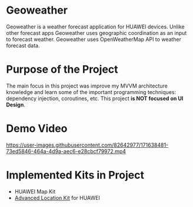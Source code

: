# Geoweather
  Geoweather is a weather forecast application for HUAWEI devices. Unlike other forecast apps Geoweather uses geographic coordination as an input to forecast weather. Geoweather uses OpenWeatherMap API to weather forecast data.

# Purpose of the Project
  The main focus in this project was improve my MVVM architecture knowledge and learn some of the important programming techniques: dependency injection, coroutines, etc. This project **is NOT focused on UI Design**.

# Demo Video
https://user-images.githubusercontent.com/82642977/171638481-73ed5846-464a-4d9a-aec6-e28cbcf79972.mp4

# Implemented Kits in Project
-  HUAWEI Map Kit
-  [Advanced Location Kit](https://github.com/talhaoz/advanced-location) for HUAWEI
